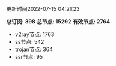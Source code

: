 更新时间2022-07-15 04:21:23

**总订阅: 398**
**总节点: 15292**
**有效节点: 2764**
- v2ray节点: 1763
- ss节点: 542
- trojan节点: 364
- ssr节点: 95
